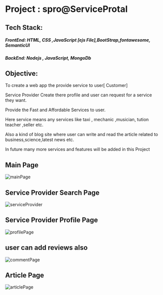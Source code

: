 # Project : spro@ServiceProtal

## Tech Stack:
##### FrontEnd:  HTML, CSS ,JavaScript [ejs File],BootStrap,fontawesome, SemanticUI
##### BackEnd:   Nodejs , JavaScript, MongoDb


## Objective: 
To create a web app the provide service to user[ Customer]

Service Provider Create there profile and user can request for a service they want.

Provide the Fast and Affordable Services to user.

Here service means any services like taxi , mechanic ,musician, tution teacher ,seller etc.

Also a kind of blog site where user can write and read the article related to business,science,latest news etc.

In future many more services and features will be added in this Project

## Main Page
![mainPage](https://github.com/rk9456rk/spro_ServiceProvider/assets/62098989/51319a30-20c6-4a80-ab19-a89faf60c615)



## Service Provider Search Page
![serviceProvider](https://github.com/rk9456rk/spro_ServiceProvider/assets/62098989/48bcc382-375f-437a-aaf1-d29fc667b3b7)


## Service Provider Profile Page
![profilePage](https://github.com/rk9456rk/spro_ServiceProvider/assets/62098989/3a70001a-ba50-4471-9e09-08e58db643eb)


## user can add reviews also
![commentPage](https://github.com/rk9456rk/spro_ServiceProvider/assets/62098989/572cad02-9554-4d6a-837e-3396412e101a)

## Article Page
![articlePage](https://github.com/rk9456rk/spro_ServiceProvider/assets/62098989/5ae3c013-b271-4e86-948e-bc6840d68e6f)

